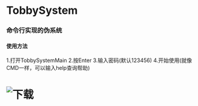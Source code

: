 # TobbySystem
### 命令行实现的伪系统

#### 使用方法
1.打开TobbySystemMain
2.按Enter
3.输入密码(默认123456)
4.开始使用(就像CMD一样，可以输入help查询帮助)

# ![下载](https://github.com/tobby3600/TobbySystem/releases)
